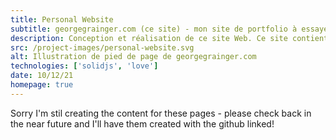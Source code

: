 ```yaml
---
title: Personal Website
subtitle: georgegrainger.com (ce site) - mon site de portfolio à essayer et à montrer !
description: Conception et réalisation de ce site Web. Ce site contient de belles animations (si je le dis moi-même), en particulier lors du basculement entre les modes sombre et clair. Il inclut également les transitions de page et l'utilisation de l'API Spotify.
src: /project-images/personal-website.svg
alt: Illustration de pied de page de georgegrainger.com
technologies: ['solidjs', 'love']
date: 10/12/21
homepage: true
---
```


Sorry I'm stil creating the content for these pages - please check back in the near future and I'll have them created with the github linked!
